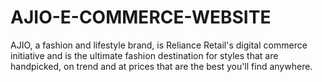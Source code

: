 # AJIO-E-COMMERCE-WEBSITE
AJIO, a fashion and lifestyle brand, is Reliance Retail's digital commerce initiative and is the ultimate fashion destination for styles that are handpicked, on trend and at prices that are the best you'll find anywhere.
